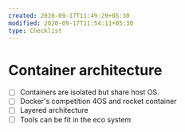 ```yaml
---
created: 2020-09-17T11:49:29+05:30
modified: 2020-09-17T11:54:11+05:30
type: Checklist
---
```


# Container architecture

- [ ] Containers are isolated but share host OS.
- [ ] Docker's competition 4OS and rocket container
- [ ] Layered architecture
- [ ] Tools can be fit in the eco system
